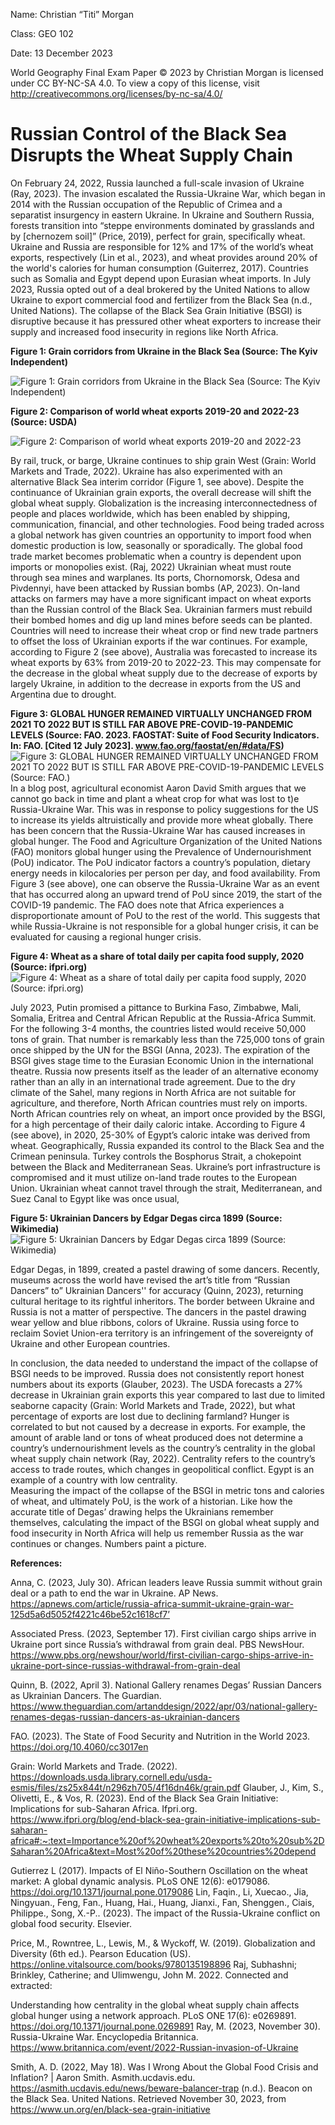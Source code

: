 Name: Christian “Titi” Morgan

Class: GEO 102

Date: 13 December 2023


World Geography Final Exam Paper © 2023 by Christian Morgan is licensed under CC BY-NC-SA 4.0. To view a copy of this license, visit http://creativecommons.org/licenses/by-nc-sa/4.0/

# **Russian Control of the Black Sea Disrupts the Wheat Supply Chain**

  On February 24, 2022, Russia launched a full-scale invasion of Ukraine (Ray, 2023). The invasion escalated the Russia-Ukraine War, which began in 2014 with the Russian occupation of the Republic of Crimea and a separatist insurgency in eastern Ukraine. In Ukraine and Southern Russia, forests transition into “steppe environments dominated by grasslands and by [chernozem soil]” (Price, 2019), perfect for grain, specifically wheat. Ukraine and Russia are responsible for 12% and 17% of the world’s wheat exports, respectively (Lin et al., 2023), and wheat provides around 20% of the world's calories for human consumption (Guiterrez, 2017). Countries such as Somalia and Egypt depend upon Eurasian wheat imports. In July 2023, Russia opted out of a deal brokered by the United Nations to allow Ukraine to export commercial food and fertilizer from the Black Sea (n.d., United Nations). The collapse of the Black Sea Grain Initiative (BSGI) is disruptive because it has pressured other wheat exporters to increase their supply and increased food insecurity in regions like North Africa.
 
 **Figure 1: Grain corridors from Ukraine in the Black Sea (Source: The Kyiv Independent)**
 
![Figure 1: Grain corridors from Ukraine in the Black Sea (Source: The Kyiv Independent) ](Corridor.jpg)

**Figure 2: Comparison of world wheat exports 2019-20 and 2022-23 (Source: USDA)**

![Figure 2: Comparison of world wheat exports 2019-20 and 2022-23](Australia.jpg)

  By rail, truck, or barge, Ukraine continues to ship grain West (Grain: World Markets and Trade, 2022). Ukraine has also experimented with an alternative Black Sea interim corridor (Figure 1, see above). Despite the continuance of Ukrainian grain exports, the overall decrease will shift the global wheat supply. Globalization is the increasing interconnectedness of people and places worldwide, which has been enabled by shipping, communication, financial, and other technologies. Food being traded across a global network has given countries an opportunity to import food when domestic production is low, seasonally or sporadically. The global food trade market becomes problematic when a country is dependent upon imports or monopolies exist. (Raj, 2022) Ukrainian wheat must route through sea mines and warplanes. Its ports, Chornomorsk, Odesa and Pivdennyi, have been attacked by Russian bombs (AP, 2023). On-land attacks on farmers may have a more significant impact on wheat exports than the Russian control of the Black Sea. Ukrainian farmers must rebuild their bombed homes and dig up land mines before seeds can be planted. Countries will need to increase their wheat crop or find new trade partners to offset the loss of Ukrainian exports if the war continues. For example, according to Figure 2 (see above), Australia was forecasted to increase its wheat exports by 63% from 2019-20 to 2022-23. This may compensate for the decrease in the global wheat supply due to the decrease of exports by largely Ukraine, in addition to the decrease in exports from the US and Argentina due to drought. 

**Figure 3:  GLOBAL HUNGER REMAINED VIRTUALLY UNCHANGED FROM 2021 TO 2022 BUT IS STILL FAR ABOVE PRE-COVID-19-PANDEMIC LEVELS (Source: FAO. 2023. FAOSTAT: Suite of Food Security Indicators. In: FAO. [Cited 12 July 2023]. www.fao.org/faostat/en/#data/FS)**
![Figure 3:  GLOBAL HUNGER REMAINED VIRTUALLY UNCHANGED FROM 2021 TO 2022 BUT IS STILL FAR ABOVE PRE-COVID-19-PANDEMIC LEVELS (Source: FAO.)](Global_hunger.jpg)
In a blog post, agricultural economist Aaron David Smith argues that we cannot go back in time and plant a wheat crop for what was lost to t)e Russia-Ukraine War. This was in response to policy suggestions for the US to increase its yields altruistically and provide more wheat globally. There has been concern that the Russia-Ukraine War has caused increases in global hunger. The Food and Agriculture Organization of the United Nations (FAO) monitors global hunger using the Prevalence of Undernourishment (PoU) indicator. The PoU indicator factors a country’s population, dietary energy needs in kilocalories per person per day, and food availability. From Figure 3 (see above), one can observe the Russia-Ukraine War as an event that has occurred along an upward trend of PoU since 2019, the start of the COVID-19 pandemic. The FAO does note that Africa experiences a disproportionate amount of PoU to the rest of the world. This suggests that while Russia-Ukraine is not responsible for a global hunger crisis, it can be evaluated for causing a regional hunger crisis. 

**Figure 4: Wheat as a share of total daily per capita food supply, 2020 (Source: ifpri.org)**
![Figure 4: Wheat as a share of total daily per capita food supply, 2020 (Source: ifpri.org)](Africa.jpg)

  July 2023, Putin promised a pittance to Burkina Faso, Zimbabwe, Mali, Somalia, Eritrea and Central African Republic at the Russia-Africa Summit. For the following 3-4 months, the countries listed would receive 50,000 tons of grain. That number is remarkably less than the 725,000 tons of grain once shipped by the UN for the BSGI (Anna, 2023). The expiration of the BSGI gives stage time to the Eurasian Economic Union in the international theatre. Russia now presents itself as the leader of an alternative economy rather than an ally in an international trade agreement. Due to the dry climate of the Sahel, many regions in North Africa are not suitable for agriculture, and therefore, North African countries must rely on imports. North African countries rely on wheat, an import once provided by the BSGI, for a high percentage of their daily caloric intake. According to Figure 4 (see above), in 2020, 25-30% of Egypt’s caloric intake was derived from wheat. Geographically, Russia expanded its control to the Black Sea and the Crimean peninsula. Turkey controls the Bosphorus Strait, a chokepoint between the Black and Mediterranean Seas. Ukraine’s port infrastructure is compromised and it must utilize on-land trade routes to the European Union. Ukrainian wheat cannot travel through the strait, Mediterranean, and Suez Canal to Egypt like was once usual,

**Figure 5: Ukrainian Dancers by Edgar Degas circa 1899 (Source: Wikimedia)**
![Figure 5: Ukrainian Dancers by Edgar Degas circa 1899 (Source: Wikimedia)](Dancers.jpg)

  Edgar Degas, in 1899, created a pastel drawing of some dancers. Recently, museums across the world have revised the art’s title from “Russian Dancers” to” Ukrainian Dancers'' for accuracy (Quinn, 2023), returning cultural heritage to its rightful inheritors. The border between Ukraine and Russia is not a matter of perspective. The dancers in the pastel drawing wear yellow and blue ribbons, colors of Ukraine. Russia using force to reclaim Soviet Union-era territory is an infringement of the sovereignty of Ukraine and other European countries. 

  In conclusion, the data needed to understand the impact of the collapse of BSGI needs to be improved. Russia does not consistently report honest numbers about its exports (Glauber, 2023). The USDA forecasts a 27% decrease in Ukrainian grain exports this year compared to last due to limited seaborne capacity (Grain: World Markets and Trade, 2022), but what percentage of exports are lost due to declining farmland? Hunger is correlated to but not caused by a decrease in exports. For example, the amount of arable land or tons of wheat produced does not determine a country’s undernourishment levels as the country’s centrality in the global wheat supply chain network (Ray, 2022). Centrality refers to the country’s access to trade routes, which changes in geopolitical conflict. Egypt is an example of a country with low centrality.  
Measuring the impact of the collapse of the BSGI in metric tons and calories of wheat, and ultimately PoU, is the work of a historian. Like how the accurate title of Degas’ drawing helps the Ukrainians remember themselves, calculating the impact of the BSGI on global wheat supply and food insecurity in North Africa will help us remember Russia as the war continues or changes. Numbers paint a picture.


**References:**

Anna, C. (2023, July 30). African leaders leave Russia summit without grain deal or a path to end the war in Ukraine. AP News. https://apnews.com/article/russia-africa-summit-ukraine-grain-war-125d5a6d5052f4221c46be52c1618cf7’

Associated Press. (2023, September 17). First civilian cargo ships arrive in Ukraine port since Russia’s withdrawal from grain deal. PBS NewsHour. https://www.pbs.org/newshour/world/first-civilian-cargo-ships-arrive-in-ukraine-port-since-russias-withdrawal-from-grain-deal

Quinn, B. (2022, April 3). National Gallery renames Degas’ Russian Dancers as Ukrainian Dancers. The Guardian. https://www.theguardian.com/artanddesign/2022/apr/03/national-gallery-renames-degas-russian-dancers-as-ukrainian-dancers

FAO. (2023). The State of Food Security and Nutrition in the World 2023. https://doi.org/10.4060/cc3017en

Grain: World Markets and Trade. (2022). https://downloads.usda.library.cornell.edu/usda-esmis/files/zs25x844t/n296zh705/4f16dn46k/grain.pdf
Glauber, J., Kim, S., Olivetti, E., & Vos, R. (2023). End of the Black Sea Grain Initiative: Implications for sub-Saharan Africa. Ifpri.org. https://www.ifpri.org/blog/end-black-sea-grain-initiative-implications-sub-saharan-africa#:~:text=Importance%20of%20wheat%20exports%20to%20sub%2DSaharan%20Africa&text=Most%20of%20these%20countries%20depend

Gutierrez L (2017). Impacts of El Niño-Southern Oscillation on the wheat market: A global dynamic analysis. PLoS ONE 12(6): e0179086. https://doi.org/10.1371/journal.pone.0179086
Lin, Faqin., Li, Xuecao., Jia, Ningyuan., Feng, Fan., Huang, Hai., Huang, Jianxi., Fan, Shenggen., Ciais, Philippe., Song, X.-P.. (2023). The impact of the Russia-Ukraine conflict on global food security. Elsevier.

Price, M., Rowntree, L., Lewis, M., & Wyckoff, W. (2019). Globalization and Diversity (6th ed.). Pearson Education (US). https://online.vitalsource.com/books/9780135198896
Raj, Subhashni; Brinkley, Catherine; and Ulimwengu, John M. 2022. Connected and extracted: 

Understanding how centrality in the global wheat supply chain affects global hunger using a network approach. PLoS ONE 17(6): e0269891. https://doi.org/10.1371/journal.pone.0269891
Ray, M. (2023, November 30). Russia-Ukraine War. Encyclopedia Britannica. https://www.britannica.com/event/2022-Russian-invasion-of-Ukraine

Smith, A. D. (2022, May 18). Was I Wrong About the Global Food Crisis and Inflation? | Aaron Smith. Asmith.ucdavis.edu. https://asmith.ucdavis.edu/news/beware-balancer-trap
‌(n.d.). Beacon on the Black Sea. United Nations. Retrieved November 30, 2023, from https://www.un.org/en/black-sea-grain-initiative

